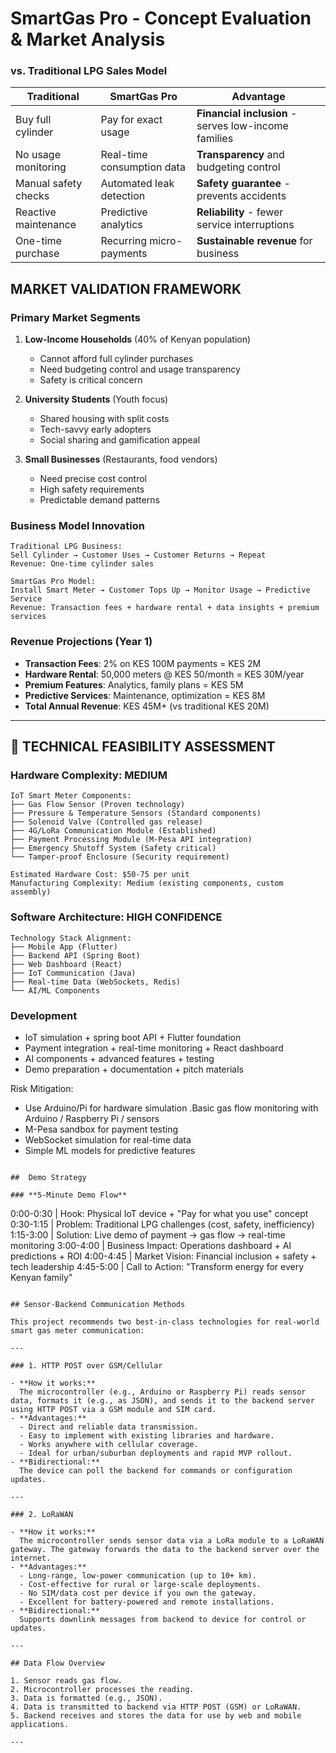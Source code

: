 # SmartGas Pro - Concept Evaluation & Market Analysis


### **vs. Traditional LPG Sales Model**
| Traditional | SmartGas Pro | Advantage |
|-------------|--------------|-----------|
| Buy full cylinder | Pay for exact usage | **Financial inclusion** - serves low-income families |
| No usage monitoring | Real-time consumption data | **Transparency** and budgeting control |
| Manual safety checks | Automated leak detection | **Safety guarantee** - prevents accidents |
| Reactive maintenance | Predictive analytics | **Reliability** - fewer service interruptions |
| One-time purchase | Recurring micro-payments | **Sustainable revenue** for business |


##  MARKET VALIDATION FRAMEWORK

### **Primary Market Segments**
1. **Low-Income Households** (40% of Kenyan population)
   - Cannot afford full cylinder purchases
   - Need budgeting control and usage transparency
   - Safety is critical concern

2. **University Students** (Youth focus)
   - Shared housing with split costs
   - Tech-savvy early adopters
   - Social sharing and gamification appeal

3. **Small Businesses** (Restaurants, food vendors)
   - Need precise cost control
   - High safety requirements
   - Predictable demand patterns

### **Business Model Innovation**
```
Traditional LPG Business:
Sell Cylinder → Customer Uses → Customer Returns → Repeat
Revenue: One-time cylinder sales

SmartGas Pro Model:
Install Smart Meter → Customer Tops Up → Monitor Usage → Predictive Service
Revenue: Transaction fees + hardware rental + data insights + premium services
```

### **Revenue Projections** (Year 1)
- **Transaction Fees**: 2% on KES 100M payments = KES 2M
- **Hardware Rental**: 50,000 meters @ KES 50/month = KES 30M/year
- **Premium Features**: Analytics, family plans = KES 5M
- **Predictive Services**: Maintenance, optimization = KES 8M
- **Total Annual Revenue**: KES 45M+ (vs traditional KES 20M)

---

## 🔬 TECHNICAL FEASIBILITY ASSESSMENT

### **Hardware Complexity: MEDIUM** 
```
IoT Smart Meter Components:
├── Gas Flow Sensor (Proven technology)
├── Pressure & Temperature Sensors (Standard components)
├── Solenoid Valve (Controlled gas release)
├── 4G/LoRa Communication Module (Established)
├── Payment Processing Module (M-Pesa API integration)
├── Emergency Shutoff System (Safety critical)
└── Tamper-proof Enclosure (Security requirement)

Estimated Hardware Cost: $50-75 per unit
Manufacturing Complexity: Medium (existing components, custom assembly)
```

### **Software Architecture: HIGH CONFIDENCE** 
```
Technology Stack Alignment:
├── Mobile App (Flutter)
├── Backend API (Spring Boot)
├── Web Dashboard (React)
├── IoT Communication (Java)
├── Real-time Data (WebSockets, Redis) 
└── AI/ML Components
```

### **Development**
- IoT simulation + spring boot API + Flutter foundation
- Payment integration + real-time monitoring + React dashboard  
- AI components + advanced features + testing
- Demo preparation + documentation + pitch materials

Risk Mitigation:
- Use Arduino/Pi for hardware simulation .Basic gas flow monitoring with Arduino / Raspberry Pi / sensors
- M-Pesa sandbox for payment testing
- WebSocket simulation for real-time data
- Simple ML models for predictive features
```

##  Demo Strategy

### **5-Minute Demo Flow**
```
0:00-0:30 | Hook: Physical IoT device + "Pay for what you use" concept
0:30-1:15 | Problem: Traditional LPG challenges (cost, safety, inefficiency)
1:15-3:00 | Solution: Live demo of payment → gas flow → real-time monitoring
3:00-4:00 | Business Impact: Operations dashboard + AI predictions + ROI
4:00-4:45 | Market Vision: Financial inclusion + safety + tech leadership
4:45-5:00 | Call to Action: "Transform energy for every Kenyan family"
```

## Sensor-Backend Communication Methods

This project recommends two best-in-class technologies for real-world smart gas meter communication:

---

### 1. HTTP POST over GSM/Cellular

- **How it works:**  
  The microcontroller (e.g., Arduino or Raspberry Pi) reads sensor data, formats it (e.g., as JSON), and sends it to the backend server using HTTP POST via a GSM module and SIM card.
- **Advantages:**  
  - Direct and reliable data transmission.
  - Easy to implement with existing libraries and hardware.
  - Works anywhere with cellular coverage.
  - Ideal for urban/suburban deployments and rapid MVP rollout.
- **Bidirectional:**  
  The device can poll the backend for commands or configuration updates.

---

### 2. LoRaWAN

- **How it works:**  
  The microcontroller sends sensor data via a LoRa module to a LoRaWAN gateway. The gateway forwards the data to the backend server over the internet.
- **Advantages:**  
  - Long-range, low-power communication (up to 10+ km).
  - Cost-effective for rural or large-scale deployments.
  - No SIM/data cost per device if you own the gateway.
  - Excellent for battery-powered and remote installations.
- **Bidirectional:**  
  Supports downlink messages from backend to device for control or updates.

---

## Data Flow Overview

1. Sensor reads gas flow.
2. Microcontroller processes the reading.
3. Data is formatted (e.g., JSON).
4. Data is transmitted to backend via HTTP POST (GSM) or LoRaWAN.
5. Backend receives and stores the data for use by web and mobile applications.

---
